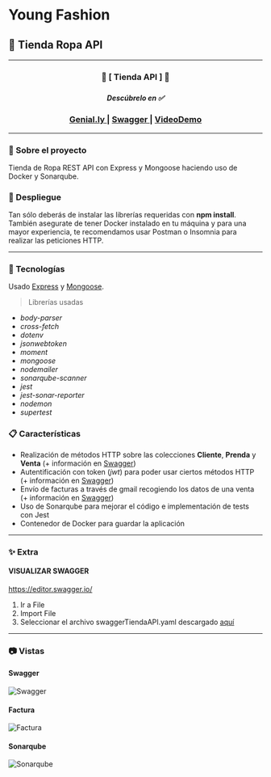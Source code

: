 # Young Fashion
## 👕 Tienda Ropa API
 ***

 <div align="center">
    <h3>🐾 [ Tienda API ] 🐾<h3>
    <h5>Descúbrelo en ✅</h5>
    <h3>
        <a href="https://view.genial.ly/62264a9e77428d00197df8ee/presentation-tech-simple-presentation">
            Genial.ly
        </a>
        <span> | </span>
         <a href="https://mega.nz/file/xIYCjBYL#ZPxxm2GTY--KH5RGAfwHUtCxm3IYXBt7t8y-YIbi_ZI">
            Swagger
        </a>
        <span> | </span>
         <a href="https://youtu.be/EiUUxYZbDI4">
            VideoDemo
        </a>
    </h3>
</div>

***

### 📄 Sobre el proyecto 

Tienda de Ropa REST API con Express y Mongoose haciendo uso de Docker y Sonarqube.

### 🚀 Despliegue

Tan sólo deberás de instalar las librerías requeridas con **npm install**. También asegurate de tener Docker instalado en tu máquina y para una mayor experiencia, te recomendamos usar Postman o Insomnia para realizar las peticiones HTTP.

***

### 🧪 Tecnologías
Usado [Express](https://expressjs.com/es/ "Express") y [Mongoose](https://mongoosejs.com/ "Mongoose Documentation").

> Librerías usadas

* _body-parser_
* _cross-fetch_
* _dotenv_
* _jsonwebtoken_
* _moment_
* _mongoose_
* _nodemailer_
* _sonarqube-scanner_
* _jest_
* _jest-sonar-reporter_
* _nodemon_
* _supertest_

### 📋 Características

- Realización de métodos HTTP sobre las colecciones **Cliente**, **Prenda** y **Venta** (+ información en <a href="https://mega.nz/file/xIYCjBYL#ZPxxm2GTY--KH5RGAfwHUtCxm3IYXBt7t8y-YIbi_ZI">Swagger</a>)
- Autentificación con token (*jwt*) para poder usar ciertos métodos HTTP (+ información en <a href="https://mega.nz/file/xIYCjBYL#ZPxxm2GTY--KH5RGAfwHUtCxm3IYXBt7t8y-YIbi_ZI">Swagger</a>)
- Envío de facturas a través de gmail recogiendo los datos de una venta (+ información en <a href="https://mega.nz/file/xIYCjBYL#ZPxxm2GTY--KH5RGAfwHUtCxm3IYXBt7t8y-YIbi_ZI">Swagger</a>)
- Uso de Sonarqube para mejorar el código e implementación de tests con Jest
- Contenedor de Docker para guardar la aplicación 

***

### **✨** Extra

#### VISUALIZAR SWAGGER

https://editor.swagger.io/

1. Ir a File
2. Import File
3. Seleccionar el archivo swaggerTiendaAPI.yaml descargado <a href="https://mega.nz/file/xIYCjBYL#ZPxxm2GTY--KH5RGAfwHUtCxm3IYXBt7t8y-YIbi_ZI">aquí</a>

***
 
### 📷 Vistas

#### Swagger

![Swagger](./docs/swagger.PNG "Vista Swagger")

#### Factura

![Factura](./docs/factura.PNG "Vista Factura")

#### Sonarqube

![Sonarqube](./docs/sonarqube.PNG "Vista Sonarqube")



 
